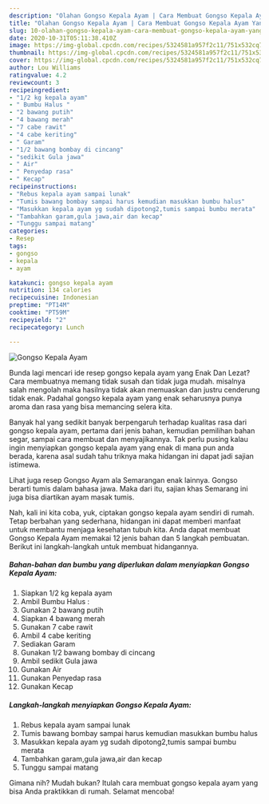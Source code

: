 ```yaml
---
description: "Olahan Gongso Kepala Ayam | Cara Membuat Gongso Kepala Ayam Yang Menggugah Selera"
title: "Olahan Gongso Kepala Ayam | Cara Membuat Gongso Kepala Ayam Yang Menggugah Selera"
slug: 10-olahan-gongso-kepala-ayam-cara-membuat-gongso-kepala-ayam-yang-menggugah-selera
date: 2020-10-31T05:11:38.410Z
image: https://img-global.cpcdn.com/recipes/5324581a957f2c11/751x532cq70/gongso-kepala-ayam-foto-resep-utama.jpg
thumbnail: https://img-global.cpcdn.com/recipes/5324581a957f2c11/751x532cq70/gongso-kepala-ayam-foto-resep-utama.jpg
cover: https://img-global.cpcdn.com/recipes/5324581a957f2c11/751x532cq70/gongso-kepala-ayam-foto-resep-utama.jpg
author: Lou Williams
ratingvalue: 4.2
reviewcount: 3
recipeingredient:
- "1/2 kg kepala ayam"
- " Bumbu Halus "
- "2 bawang putih"
- "4 bawang merah"
- "7 cabe rawit"
- "4 cabe keriting"
- " Garam"
- "1/2 bawang bombay di cincang"
- "sedikit Gula jawa"
- " Air"
- " Penyedap rasa"
- " Kecap"
recipeinstructions:
- "Rebus kepala ayam sampai lunak"
- "Tumis bawang bombay sampai harus kemudian masukkan bumbu halus"
- "Masukkan kepala ayam yg sudah dipotong2,tumis sampai bumbu merata"
- "Tambahkan garam,gula jawa,air dan kecap"
- "Tunggu sampai matang"
categories:
- Resep
tags:
- gongso
- kepala
- ayam

katakunci: gongso kepala ayam 
nutrition: 134 calories
recipecuisine: Indonesian
preptime: "PT14M"
cooktime: "PT59M"
recipeyield: "2"
recipecategory: Lunch

---
```



![Gongso Kepala Ayam](https://img-global.cpcdn.com/recipes/5324581a957f2c11/751x532cq70/gongso-kepala-ayam-foto-resep-utama.jpg)

Bunda lagi mencari ide resep gongso kepala ayam yang Enak Dan Lezat? Cara membuatnya memang tidak susah dan tidak juga mudah. misalnya salah mengolah maka hasilnya tidak akan memuaskan dan justru cenderung tidak enak. Padahal gongso kepala ayam yang enak seharusnya punya aroma dan rasa yang bisa memancing selera kita.

Banyak hal yang sedikit banyak berpengaruh terhadap kualitas rasa dari gongso kepala ayam, pertama dari jenis bahan, kemudian pemilihan bahan segar, sampai cara membuat dan menyajikannya. Tak perlu pusing kalau ingin menyiapkan gongso kepala ayam yang enak di mana pun anda berada, karena asal sudah tahu triknya maka hidangan ini dapat jadi sajian istimewa.

Lihat juga resep Gongso Ayam ala Semarangan enak lainnya. Gongso berarti tumis dalam bahasa jawa. Maka dari itu, sajian khas Semarang ini juga bisa diartikan ayam masak tumis.


Nah, kali ini kita coba, yuk, ciptakan gongso kepala ayam sendiri di rumah. Tetap berbahan yang sederhana, hidangan ini dapat memberi manfaat untuk membantu menjaga kesehatan tubuh kita. Anda dapat membuat Gongso Kepala Ayam memakai 12 jenis bahan dan 5 langkah pembuatan. Berikut ini langkah-langkah untuk membuat hidangannya.

<!--inarticleads1-->

##### Bahan-bahan dan bumbu yang diperlukan dalam menyiapkan Gongso Kepala Ayam:

1. Siapkan 1/2 kg kepala ayam
1. Ambil  Bumbu Halus :
1. Gunakan 2 bawang putih
1. Siapkan 4 bawang merah
1. Gunakan 7 cabe rawit
1. Ambil 4 cabe keriting
1. Sediakan  Garam
1. Gunakan 1/2 bawang bombay di cincang
1. Ambil sedikit Gula jawa
1. Gunakan  Air
1. Gunakan  Penyedap rasa
1. Gunakan  Kecap




<!--inarticleads2-->

##### Langkah-langkah menyiapkan Gongso Kepala Ayam:

1. Rebus kepala ayam sampai lunak
1. Tumis bawang bombay sampai harus kemudian masukkan bumbu halus
1. Masukkan kepala ayam yg sudah dipotong2,tumis sampai bumbu merata
1. Tambahkan garam,gula jawa,air dan kecap
1. Tunggu sampai matang




Gimana nih? Mudah bukan? Itulah cara membuat gongso kepala ayam yang bisa Anda praktikkan di rumah. Selamat mencoba!
